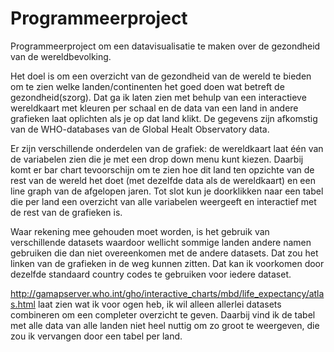 # Programmeerproject
Programmeerproject om een datavisualisatie te maken over de gezondheid van de wereldbevolking.

Het doel is om een overzicht van de gezondheid van de wereld te bieden om te zien welke landen/continenten het goed doen wat betreft de gezondheid(szorg). Dat ga ik laten zien met behulp van een interactieve wereldkaart met kleuren per schaal en de data van een land in andere grafieken laat oplichten als je op dat land klikt. De gegevens zijn afkomstig van de WHO-databases van de Global Healt Observatory data. 

Er zijn verschillende onderdelen van de grafiek: de wereldkaart laat één van de variabelen zien die je met een drop down menu kunt kiezen. Daarbij komt er bar chart tevoorschijn om te zien hoe dit land ten opzichte van de rest van de wereld het doet (met dezelfde data als de wereldkaart) en een line graph van de afgelopen jaren. Tot slot kun je doorklikken naar een tabel die per land een overzicht van alle variabelen weergeeft en interactief met de rest van de grafieken is. 

Waar rekening mee gehouden moet worden, is het gebruik van verschillende datasets waardoor wellicht sommige landen andere namen gebruiken die dan niet overeenkomen met de andere datasets. Dat zou het linken van de grafieken in de weg kunnen zitten. Dat kan ik voorkomen door dezelfde standaard country codes te gebruiken voor iedere dataset.  

http://gamapserver.who.int/gho/interactive_charts/mbd/life_expectancy/atlas.html laat zien wat ik voor ogen heb, ik wil alleen allerlei datasets combineren om een completer overzicht te geven. Daarbij vind ik de tabel met alle data van alle landen niet heel nuttig om zo groot te weergeven, die zou ik vervangen door een tabel per land.  
